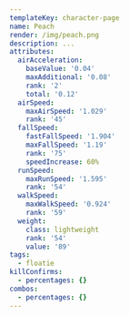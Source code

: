 ```yaml
---
templateKey: character-page
name: Peach
render: /img/peach.png
description: ...
attributes:
  airAcceleration:
    baseValue: '0.04'
    maxAdditional: '0.08'
    rank: '2'
    total: '0.12'
  airSpeed:
    maxAirSpeed: '1.029'
    rank: '45'
  fallSpeed:
    fastFallSpeed: '1.904'
    maxFallSpeed: '1.19'
    rank: '75'
    speedIncrease: 60%
  runSpeed:
    maxRunSpeed: '1.595'
    rank: '54'
  walkSpeed:
    maxWalkSpeed: '0.924'
    rank: '59'
  weight:
    class: lightweight
    rank: '54'
    value: '89'
tags:
  - floatie
killConfirms:
  - percentages: {}
combos:
  - percentages: {}
---
```


